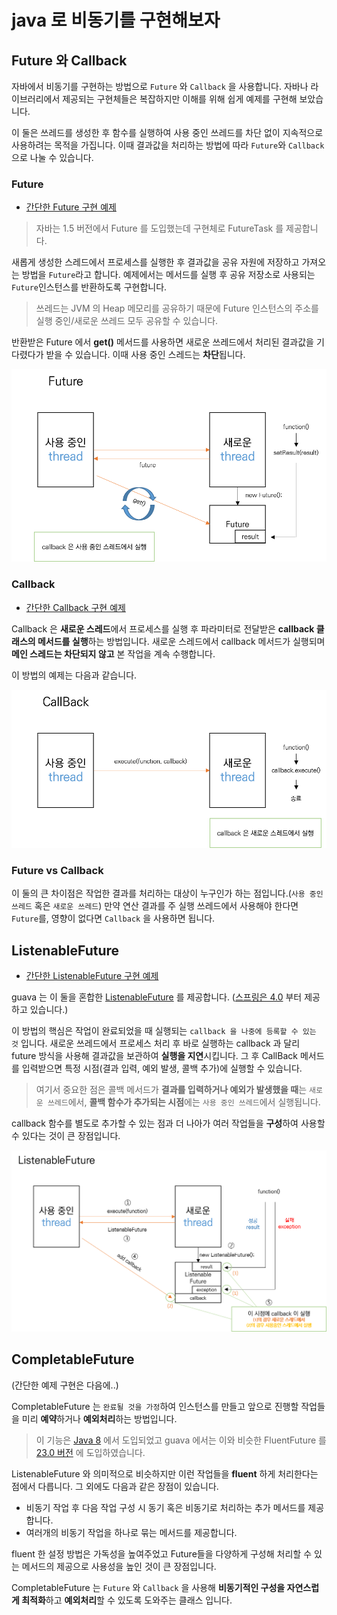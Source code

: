 # java 로 비동기를 구현해보자

## Future 와 Callback

자바에서 비동기를 구현하는 방법으로 `Future` 와 `Callback` 을 사용합니다.
자바나 라이브러리에서 제공되는 구현체들은 복잡하지만 이해를 위해 쉽게 예제를 구현해 보았습니다.

이 둘은 쓰레드를 생성한 후 함수를 실행하여 사용 중인 쓰레드를 차단 없이 지속적으로 사용하려는 목적을 가집니다.
이때 결과값을 처리하는 방법에 따라 `Future`와 `Callback`으로 나눌 수 있습니다.

### Future

- [간단한 Future 구현 예제](/async/jun/example/future/FutureExample.java)

> 자바는 1.5 버전에서 Future 를 도입했는데 구현체로 FutureTask 를 제공합니다.

새롭게 생성한 스레드에서 프로세스를 실행한 후 결과값을 공유 자원에 저장하고 가져오는 방법을 `Future`라고 합니다.
예제에서는 메서드를 실행 후 공유 저장소로 사용되는 `Future`인스턴스를 반환하도록 구현합니다.

> 쓰레드는 JVM 의 Heap 메모리를 공유하기 때문에 Future 인스턴스의 주소를 실행 중인/새로운 쓰레드 모두 공유할 수 있습니다.
  
반환받은 Future 에서 **get()** 메서드를 사용하면 새로운 쓰레드에서 처리된 결과값을 기다렸다가 받을 수 있습니다.
이때 사용 중인 스레드는 **차단**됩니다.


![Future process](img/future.png)


### Callback

- [간단한 Callback 구현 예제](/async/jun/example/callback/CallBackExample.java)

Callback 은 **새로운 스레드**에서 프로세스를 실행 후 파라미터로 전달받은 **callback 클래스의 메서드를 실행**하는 방법입니다.
새로운 스레드에서 callback 메서드가 실행되며 **메인 스레드는 차단되지 않고** 본 작업을 계속 수행합니다.

이 방법의 예제는 다음과 같습니다.


![Callback process](img/callback.png)


### Future vs Callback

이 둘의 큰 차이점은 작업한 결과를 처리하는 대상이 누구인가 하는 점입니다.(`사용 중인 쓰레드` 혹은 `새로운 쓰레드`)
만약 연산 결과를 주 실행 쓰레드에서 사용해야 한다면 `Future`를, 영향이 없다면 `Callback` 을 사용하면 됩니다.

## ListenableFuture

- [간단한 ListenableFuture 구현 예제](/async/jun/example/asyncFuture/ListenableFutureExample.java)

guava 는 이 둘을 혼합한 [ListenableFuture](https://github.com/google/guava/wiki/ListenableFutureExplained) 를 제공합니다.
([스프링은 4.0](https://docs.spring.io/spring/docs/current/javadoc-api/org/springframework/util/concurrent/ListenableFuture.html)
부터 제공하고 있습니다.)

이 방법의 핵심은 작업이 완료되었을 때 실행되는 `callback 을 나중에 등록할 수 있는 것` 입니다.
새로운 쓰레드에서 프로세스 처리 후 바로 실행하는 callback 과 달리 future 방식을 사용해 결과값을 보관하여 **실행을 지연**시킵니다.
그 후 CallBack 메서드를 입력받으면 특정 시점(결과 입력, 예외 발생, 콜백 추가)에 실행할 수 있습니다.

> 여기서 중요한 점은 콜백 메서드가 **결과를 입력하거나 예외가 발생했을 때**는 `새로운 쓰레드`에서, **콜백 함수가 추가되는 시점**에는 
> `사용 중인 쓰레드`에서 실행됩니다.

callback 함수를 별도로 추가할 수 있는 점과 더 나아가 여러 작업들을 **구성**하여 사용할 수 있다는 것이 큰 장점입니다.


![ListenableFutre process](img/listenablefuture.png)


## CompletableFuture

(간단한 예제 구현은 다음에..)

CompletableFuture 는 `완료될 것을 가정`하여 인스턴스를 만들고 앞으로 진행할 작업들을 미리 
**예약**하거나 **예외처리**하는 방법입니다.

> 이 기능은 [Java 8](https://docs.oracle.com/javase/8/docs/api/java/util/concurrent/CompletableFuture.html) 에서 도입되었고 guava 에서는 이와 비슷한 FluentFuture 를 [23.0 버전](https://github.com/google/guava/wiki/Release23) 에 도입하였습니다.

ListenableFuture 와 의미적으로 비슷하지만 이런 작업들을 **fluent** 하게 처리한다는 점에서 다릅니다.
그 외에도 다음과 같은 장점이 있습니다.

- 비동기 작업 후 다음 작업 구성 시 동기 혹은 비동기로 처리하는 추가 메서드를 제공합니다.
- 여러개의 비동기 작업을 하나로 묶는 메서드를 제공합니다.

fluent 한 설정 방법은 가독성을 높여주었고 Future들을 다양하게 구성해 처리할 수 있는 메서드의 제공으로 사용성을 높인 것이 큰 장점입니다.

CompletableFuture 는 `Future` 와 `Callback` 을 사용해 **비동기적인 구성을 자연스럽게 최적화**하고
**예외처리**할 수 있도록 도와주는 클래스 입니다.
